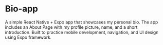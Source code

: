 # Bio-app
A simple React Native + Expo app that showcases my personal bio. The app includes an About Page with my profile picture, name, and a short introduction. Built to practice mobile development, navigation, and UI design using Expo framework.

